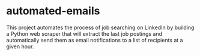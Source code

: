 # automated-emails

This project automates the process of job searching on LinkedIn by building a Python web scraper that will extract the last job postings and automatically send them as email notifications to a list of recipients at a given hour.
